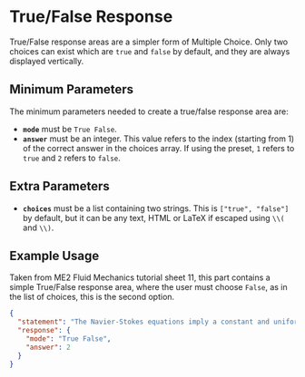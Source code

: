 # True/False Response

True/False response areas are a simpler form of Multiple Choice. Only two choices can exist which are `true` and `false` by default, and they are always displayed vertically.

## Minimum Parameters

The minimum parameters needed to create a true/false response area are:

- __`mode`__ must be `True False`.
- __`answer`__ must be an integer. This value refers to the index (starting from 1) of the correct answer in the choices array. If using the preset, `1` refers to `true` and `2` refers to `false`.

## Extra Parameters

- __`choices`__ must be a list containing two strings. This is `["true", "false"]` by default, but it can be any text, HTML or LaTeX if escaped using `\\(` and `\\)`.

## Example Usage

Taken from ME2 Fluid Mechanics tutorial sheet 11, this part contains a simple True/False response area, where the user must choose `False`, as in the list of choices, this is the second option.

```json
{
  "statement": "The Navier-Stokes equations imply a constant and uniform density field.",
  "response": {
    "mode": "True False",
    "answer": 2
  }
}
```
